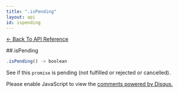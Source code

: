 ```yaml
---
title: ".isPending"
layout: api
id: ispending
---
```


[← Back To API Reference](/docs/api-reference.html)
<div class="api-code-section"><markdown>
##.isPending

```js
.isPending() -> boolean
```


See if this `promise` is pending (not fulfilled or rejected or cancelled).
</markdown></div>

<div id="disqus_thread"></div>
<script type="text/javascript">
    var disqus_title = ".isPending";
    var disqus_shortname = "bluebirdjs";
    var disqus_identifier = "disqus-id-ispending";
    
    (function() {
        var dsq = document.createElement("script"); dsq.type = "text/javascript"; dsq.async = true;
        dsq.src = "//" + disqus_shortname + ".disqus.com/embed.js";
        (document.getElementsByTagName("head")[0] || document.getElementsByTagName("body")[0]).appendChild(dsq);
    })();
</script>
<noscript>Please enable JavaScript to view the <a href="https://disqus.com/?ref_noscript" rel="nofollow">comments powered by Disqus.</a></noscript>